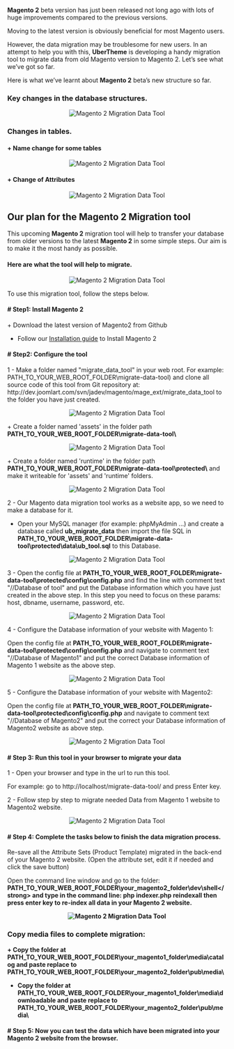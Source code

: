<strong>Magento 2</strong> beta version has just been released not long ago with lots of huge improvements compared to the previous versions.

Moving to the latest version is obviously beneficial for most Magento users.

However, the data migration may be troublesome for new users. In an attempt to help you with this, <strong>UberTheme</strong> is developing a handy migration tool to migrate data from old Magento version to Magento 2. Let’s see what we’ve got so far.

Here is what we’ve learnt about <strong>Magento 2</strong> beta’s new structure so far.
<h3>Key changes in the database structures.</h3>
<div class="center">
<p align="center"><img src="http://joomlart.s3.amazonaws.com/images/userguide/jm_tips/migrationData/magento-1.jpg" alt="Magento 2 Migration Data Tool" /></p>

</div>
<h3>Changes in tables.</h3>
<h4>+ Name change for some tables</h4>
<div class="center">
<p align="center"><img src="http://joomlart.s3.amazonaws.com/images/userguide/jm_tips/migrationData/changes-in-tables.jpg" alt="Magento 2 Migration Data Tool" /></p>

</div>
<h4>+ Change of Attributes</h4>
<div class="center">
<p align="center"><img src="http://joomlart.s3.amazonaws.com/images/userguide/jm_tips/migrationData/attributes.jpg" alt="Magento 2 Migration Data Tool" /></p>

</div>
<h2>Our plan for the Magento 2 Migration tool</h2>
This upcoming <strong>Magento 2</strong> migration tool will help to transfer your database from older versions to the latest <strong>Magento 2</strong> in some simple steps. Our aim is to make it the most handy as possible.
<h4>Here are what the tool will help to migrate.</h4>
<div class="center">
<p align="center"><img src="http://joomlart.s3.amazonaws.com/images/userguide/jm_tips/migrationData/list.jpg" alt="Magento 2 Migration Data Tool" /></p>

</div>
To use this migration tool, follow the steps below.
<h4># Step1: Install Magento 2</h4>
+ Download the latest version of Magento2 from Github

+ Follow our <a href="http://www.ubertheme.com/magento-news/magento-2-0-installation-guide/">Installation guide</a> to Install Magento 2
<h4># Step2: Configure the tool</h4>
1 - Make a folder named "migrate_data_tool" in your web root. For example: PATH_TO_YOUR_WEB_ROOT_FOLDER\migrate-data-tool) and clone all source code of this tool from Git repository at: http://dev.joomlart.com/svn/jadev/magento/mage_ext/migrate_data_tool to the folder you have just created.
<div class="center">
<p align="center"><img src="http://joomlart.s3.amazonaws.com/images/userguide/jm_tips/migrationData/migrate.jpg" alt="Magento 2 Migration Data Tool" /></p>

</div>
+ Create a folder named 'assets' in the folder path <strong>PATH_TO_YOUR_WEB_ROOT_FOLDER\migrate-data-tool\</strong>
<div class="center">
<p align="center"><img src="http://joomlart.s3.amazonaws.com/images/userguide/jm_tips/migrationData/assets.jpg" alt="Magento 2 Migration Data Tool" /></p>

</div>
+ Create a folder named 'runtime' in the folder path <strong>PATH_TO_YOUR_WEB_ROOT_FOLDER\migrate-data-tool\protected\</strong> and make it writeable for 'assets' and 'runtime' folders.
<div class="center">
<p align="center"><img src="http://joomlart.s3.amazonaws.com/images/userguide/jm_tips/migrationData/run-time.jpg" alt="Magento 2 Migration Data Tool" /></p>

</div>
2 - Our Magento data migration tool works as a website app, so we need to make a database for it.

+ Open your MySQL manager (for example: phpMyAdmin ...) and create a database called <strong>ub_migrate_data</strong> then import the file SQL in <strong>PATH_TO_YOUR_WEB_ROOT_FOLDER\migrate-data-tool\protected\data\ub_tool.sql</strong> to this Database.
<div class="center">
<p align="center"><img src="http://joomlart.s3.amazonaws.com/images/userguide/jm_tips/migrationData/ub-tool.jpg" alt="Magento 2 Migration Data Tool" /></p>

</div>
3 - Open the config file at <strong>PATH_TO_YOUR_WEB_ROOT_FOLDER\migrate-data-tool\protected\config\config.php</strong>
and find the line with comment text "//Database of tool" and put the Database information which you have just created in the above step.
In this step you need to focus on these params: host, dbname, username, password, etc.
<div class="center">
<p align="center"><img src="http://joomlart.s3.amazonaws.com/images/userguide/jm_tips/migrationData/2.jpg" alt="Magento 2 Migration Data Tool" /></p>

</div>
4 - Configure the Database information of your website with Magento 1:

Open the config file at <strong>PATH_TO_YOUR_WEB_ROOT_FOLDER\migrate-data-tool\protected\config\config.php</strong>
and navigate to comment text "//Database of Magento1" and put the correct Database information of Magento 1 website as the above step.
<div class="center">
<p align="center"><img src="http://joomlart.s3.amazonaws.com/images/userguide/jm_tips/migrationData/1.jpg" alt="Magento 2 Migration Data Tool" /></p>

</div>
5 - Configure the Database information of your website with Magento2:

Open the config file at <strong>PATH_TO_YOUR_WEB_ROOT_FOLDER\migrate-data-tool\protected\config\config.php</strong>
and navigate to comment text "//Database of Magento2" and put the correct your Database information of Magento2 website as above step.
<div class="center">
<p align="center"><img src="http://joomlart.s3.amazonaws.com/images/userguide/jm_tips/migrationData/11.jpg" alt="Magento 2 Migration Data Tool" /></p>

</div>
<h4># Step 3: Run this tool in your browser to migrate your data</h4>
1 - Open your browser and type in the url to run this tool.

For example: go to http://localhost/migrate-data-tool/ and press Enter key.

2 - Follow step by step to migrate needed Data from Magento 1 website to Magento2 website.
<div class="center">
<p align="center"><img src="http://joomlart.s3.amazonaws.com/images/userguide/jm_tips/migrationData/step-2.jpg" alt="Magento 2 Migration Data Tool" /></p>

</div>
<h4># Step 4: Complete the tasks below to finish the data migration process.</h4>
Re-save all the Attribute Sets (Product Template) migrated in the back-end of your Magento 2 website. (Open the attribute set, edit it if needed and click the save button)

Open the command line window and go to the folder:
<strong> PATH_TO_YOUR_WEB_ROOT_FOLDER\your_magento2_folder\dev\shell\</strong>
and type in the command line: php indexer.php reindexall
then press enter key to re-index all data in your Magento 2 website.
<div class="center">
<p align="center"><img src="http://joomlart.s3.amazonaws.com/images/userguide/jm_tips/migrationData/img-2.jpg" alt="Magento 2 Migration Data Tool" /></p>

</div>
<h3>Copy media files to complete migration:</h3>
+ Copy the folder at PATH_TO_YOUR_WEB_ROOT_FOLDER\your_magento1_folder\media\catalog and paste replace to PATH_TO_YOUR_WEB_ROOT_FOLDER\your_magento2_folder\pub\media\

+ Copy the folder at PATH_TO_YOUR_WEB_ROOT_FOLDER\your_magento1_folder\media\downloadable and paste replace to PATH_TO_YOUR_WEB_ROOT_FOLDER\your_magento2_folder\pub\media\
<h4># Step 5: Now you can test the data which have been migrated into your Magento 2 website from the browser.</h4>

